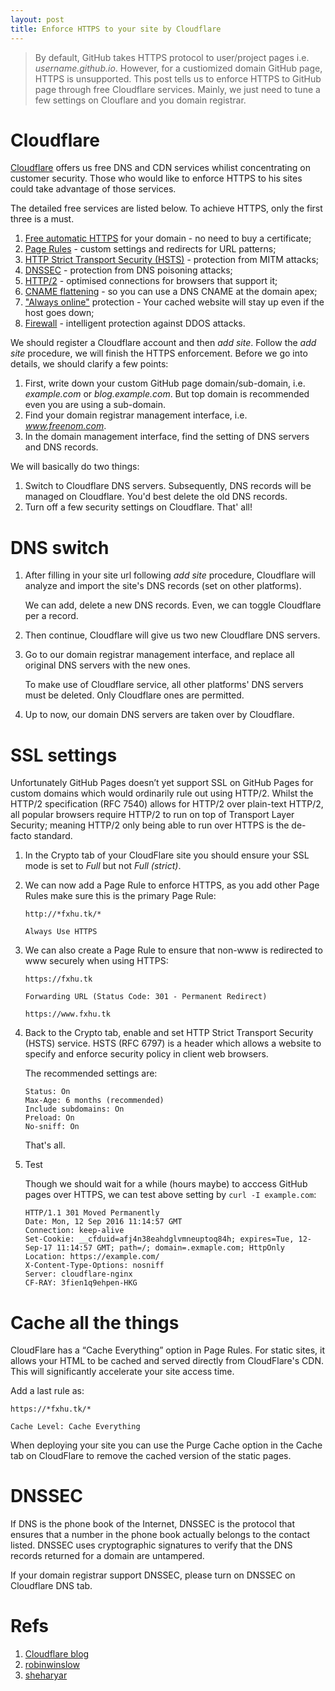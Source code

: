 ```yaml
---
layout: post
title: Enforce HTTPS to your site by Cloudflare
---
```


>By default, GitHub takes HTTPS protocol to user/project pages i.e. *username.github.io*. However, for a custiomized domain GitHub page, HTTPS is unsupported. This post tells us to enforce HTTPS to GitHub page through free Cloudflare services. Mainly, we just need to tune a few settings on Clouflare and you domain registrar.

# Cloudflare

[Cloudflare](www.cloudflare.com) offers us free DNS and CDN services whilist concentrating on customer security. Those who would like to enforce HTTPS to his sites could take advantage of those services.

The detailed free services are listed below. To achieve HTTPS, only the first three is a must.
1. [Free automatic HTTPS](https://blog.cloudflare.com/introducing-universal-ssl/) for your domain - no need to buy a certificate;
2. [Page Rules](https://support.cloudflare.com/hc/en-us/articles/200168306-Is-there-a-tutorial-for-Page-Rules-) - custom settings and redirects for URL patterns;
3. [HTTP Strict Transport Security (HSTS)](https://blog.cloudflare.com/enforce-web-policy-with-hypertext-strict-transport-security-hsts/) - protection from MITM attacks;
4. [DNSSEC](https://www.cloudflare.com/dnssec/universal-dnssec/) - protection from DNS poisoning attacks;
5. [HTTP/2](https://www.cloudflare.com/http2/) - optimised connections for browsers that support it;
6. [CNAME flattening](https://blog.cloudflare.com/introducing-cname-flattening-rfc-compliant-cnames-at-a-domains-root/) - so you can use a DNS CNAME at the domain apex;
7. ["Always online"](https://www.cloudflare.com/always-online/) protection - Your cached website will stay up even if the host goes down;
8. [Firewall](https://www.cloudflare.com/features-security/) - intelligent protection against DDOS attacks.

We should register a Cloudflare account and then *add site*. Follow the *add site* procedure, we will finish the HTTPS enforcement. Before we go into details, we should clarify a few points:

1. First, write down your custom GitHub page domain/sub-domain, i.e. *example.com* or *blog.example.com*. But top domain is recommended even you are using a sub-domain.
2. Find your domain registrar management interface, i.e. *www.freenom.com*.
3. In the domain management interface, find the setting of DNS servers and DNS records.

We will basically do two things:

1. Switch to Cloudflare DNS servers. Subsequently, DNS records will be managed on Cloudflare. You'd best delete the old DNS records.
2. Turn off a few security settings on Cloudflare. That' all!

# DNS switch

1. After filling in your site url following *add site* procedure, Cloudflare will analyze and import the site's DNS records (set on other platforms).

   We can add, delete a new DNS records. Even, we can toggle Cloudflare per a record.
2. Then continue, Cloudflare will give us two new Cloudflare DNS servers.
3. Go to our domain registrar management interface, and replace all original DNS servers with the new ones.

   To make use of Cloudflare service, all other platforms' DNS servers must be deleted. Only Cloudflare ones are permitted.
4. Up to now, our domain DNS servers are taken over by Cloudflare.

# SSL settings

Unfortunately GitHub Pages doesn’t yet support SSL on GitHub Pages for custom domains which would ordinarily rule out using HTTP/2. Whilst the HTTP/2 specification (RFC 7540) allows for HTTP/2 over plain-text HTTP/2, all popular browsers require HTTP/2 to run on top of Transport Layer Security; meaning HTTP/2 only being able to run over HTTPS is the de-facto standard.

1. In the Crypto tab of your CloudFlare site you should ensure your SSL mode is set to *Full* but not *Full (strict)*.
2. We can now add a Page Rule to enforce HTTPS, as you add other Page Rules make sure this is the primary Page Rule:

   ```
   http://*fxhu.tk/*

   Always Use HTTPS
   ```

3. We can also create a Page Rule to ensure that non-www is redirected to www securely when using HTTPS:

   ```
   https://fxhu.tk

   Forwarding URL (Status Code: 301 - Permanent Redirect)

   https://www.fxhu.tk
   ```

4. Back to the Crypto tab, enable and set HTTP Strict Transport Security (HSTS) service. HSTS (RFC 6797) is a header which allows a website to specify and enforce security policy in client web browsers.

   The recommended settings are:

   ```
   Status: On
   Max-Age: 6 months (recommended)
   Include subdomains: On
   Preload: On
   No-sniff: On
   ```

   That's all.
5. Test

   Though we should wait for a while (hours maybe) to acccess GitHub pages over HTTPS, we can test above setting by `curl -I example.com`:

   ```
   HTTP/1.1 301 Moved Permanently
   Date: Mon, 12 Sep 2016 11:14:57 GMT
   Connection: keep-alive
   Set-Cookie: __cfduid=afj4n38eahdglvmneuptoq84h; expires=Tue, 12-Sep-17 11:14:57 GMT; path=/; domain=.exmaple.com; HttpOnly
   Location: https://example.com/
   X-Content-Type-Options: nosniff
   Server: cloudflare-nginx
   CF-RAY: 3fien1q9ehpen-HKG
   ```
   
# Cache all the things

CloudFlare has a “Cache Everything” option in Page Rules. For static sites, it allows your HTML to be cached and served directly from CloudFlare's CDN. This will significantly accelerate your site access time.

Add a last rule as:

```
https://*fxhu.tk/*

Cache Level: Cache Everything
```

When deploying your site you can use the Purge Cache option in the Cache tab on CloudFlare to remove the cached version of the static pages.

# DNSSEC

If DNS is the phone book of the Internet, DNSSEC is the protocol that ensures that a number in the phone book actually belongs to the contact listed. DNSSEC uses cryptographic signatures to verify that the DNS records returned for a domain are untampered.

If your domain registrar support DNSSEC, please turn on DNSSEC on Cloudflare DNS tab.

# Refs

1. [Cloudflare blog](https://blog.cloudflare.com/secure-and-fast-github-pages-with-cloudflare/)
2. [robinwinslow](https://robinwinslow.uk/2016/02/13/free-https-custom-hosting/)
3. [sheharyar](https://sheharyar.me/blog/free-ssl-for-github-pages-with-custom-domains/)

